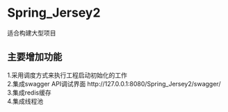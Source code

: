 # Spring_Jersey2
适合构建大型项目
<br>
<h2>主要增加功能</h2>
1.采用调度方式来执行工程启动初始化的工作
<br>
2.集成swagger API调试界面 http://127.0.0.1:8080/Spring_Jersey2/swagger/
<br>
3.集成redis缓存
<br>
4.集成线程池

